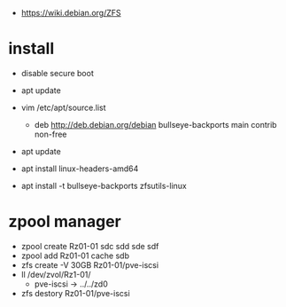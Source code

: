 - https://wiki.debian.org/ZFS

# install
- disable secure boot

- apt update
- vim /etc/apt/source.list
    - deb http://deb.debian.org/debian bullseye-backports main contrib non-free
- apt update
- apt install linux-headers-amd64
- apt install -t bullseye-backports zfsutils-linux

# zpool manager
- zpool create Rz01-01 sdc sdd sde sdf
- zpool add Rz01-01 cache sdb
- zfs create -V 30GB Rz01-01/pve-iscsi
- ll /dev/zvol/Rz1-01/
    - pve-iscsi -> ../../zd0
- zfs destory Rz01-01/pve-iscsi